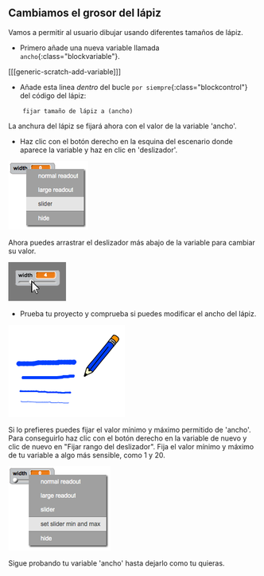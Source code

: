 ## Cambiamos el grosor del lápiz

Vamos a permitir al usuario dibujar usando diferentes tamaños de lápiz.

+ Primero añade una nueva variable llamada `ancho`{:class="blockvariable"}.

[[[generic-scratch-add-variable]]]

+ Añade esta linea *dentro* del bucle `por siempre`{:class="blockcontrol"} del código del lápiz:

```blocks
    fijar tamaño de lápiz a (ancho)
```

La anchura del lápiz se fijará ahora con el valor de la variable 'ancho'.

+ Haz clic con el botón derecho en la esquina del escenario donde aparece la variable y haz en clic en 'deslizador'.

![screenshot](images/paint-slider.png)

Ahora puedes arrastrar el deslizador más abajo de la variable para cambiar su valor.

![screenshot](images/paint-slider-change.png)

+ Prueba tu proyecto y comprueba si puedes modificar el ancho del lápiz.

![screenshot](images/paint-width-test.png)

Si lo prefieres puedes fijar el valor mínimo y máximo permitido de 'ancho'. Para conseguirlo haz clic con el botón derecho en la variable de nuevo y clic de nuevo en "Fijar rango del deslizador". Fija el valor mínimo y máximo de tu variable a algo más sensible, como 1 y 20.

![screenshot](images/paint-slider-max.png)

Sigue probando tu variable 'ancho' hasta dejarlo como tu quieras.